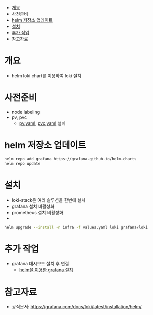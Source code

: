 - [개요](#--)
- [사전준비](#----)
- [helm 저장소 업데이트](#helm---------)
- [설치](#--)
- [추가 작업](#-----)
- [참고자료](#----)

# 개요
* helm loki chart를 이용하여 loki 설치

# 사전준비
* node labeling
* pv, pvc
    * [pv.yaml](./pv.yaml), [pvc.yaml](./pvc.yaml) 설치

# helm 저장소 업데이트
```sh 
helm repo add grafana https://grafana.github.io/helm-charts
helm repo update
```

# 설치
* loki-stack은 여러 솔루션을 한번에 설치
* grafana 설치 비활성화
* prometheus 설치 비활성화
* 
```sh
helm upgrade --install -n infra -f values.yaml loki grafana/loki
```

# 추가 작업
* grafana 대시보드 설치 후 연결
    * [helm을 이용한 grafana 설치](../grafana/Readme.md)


# 참고자료
* 공식문서: https://grafana.com/docs/loki/latest/installation/helm/